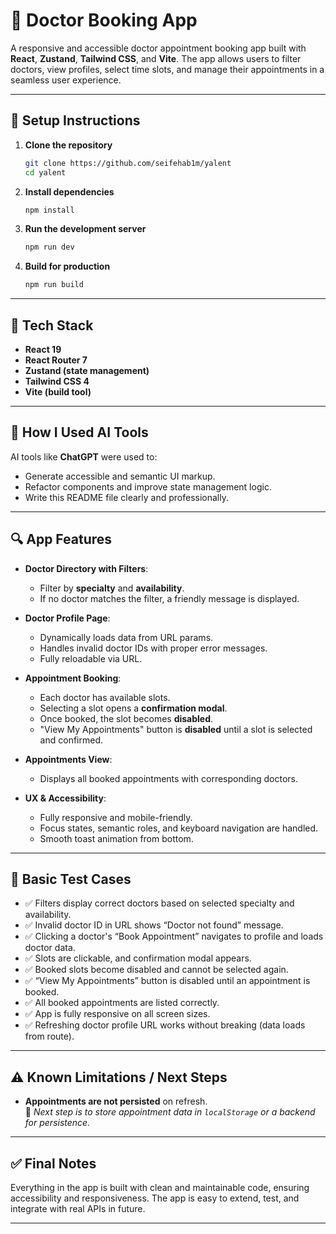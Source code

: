 # 🏪 Doctor Booking App

A responsive and accessible doctor appointment booking app built with **React**, **Zustand**, **Tailwind CSS**, and **Vite**. The app allows users to filter doctors, view profiles, select time slots, and manage their appointments in a seamless user experience.

---

## 🚀 Setup Instructions

1. **Clone the repository**

   ```bash
   git clone https://github.com/seifehab1m/yalent
   cd yalent
   ```

2. **Install dependencies**

   ```bash
   npm install
   ```

3. **Run the development server**

   ```bash
   npm run dev
   ```

4. **Build for production**
   ```bash
   npm run build
   ```

---

## 📆 Tech Stack

- **React 19**
- **React Router 7**
- **Zustand (state management)**
- **Tailwind CSS 4**
- **Vite (build tool)**

---

## 🤖 How I Used AI Tools

AI tools like **ChatGPT** were used to:

- Generate accessible and semantic UI markup.
- Refactor components and improve state management logic.
- Write this README file clearly and professionally.

---

## 🔍 App Features

- **Doctor Directory with Filters**:

  - Filter by **specialty** and **availability**.
  - If no doctor matches the filter, a friendly message is displayed.

- **Doctor Profile Page**:

  - Dynamically loads data from URL params.
  - Handles invalid doctor IDs with proper error messages.
  - Fully reloadable via URL.

- **Appointment Booking**:

  - Each doctor has available slots.
  - Selecting a slot opens a **confirmation modal**.
  - Once booked, the slot becomes **disabled**.
  - "View My Appointments" button is **disabled** until a slot is selected and confirmed.

- **Appointments View**:

  - Displays all booked appointments with corresponding doctors.

- **UX & Accessibility**:
  - Fully responsive and mobile-friendly.
  - Focus states, semantic roles, and keyboard navigation are handled.
  - Smooth toast animation from bottom.

---

## 🧪 Basic Test Cases

- ✅ Filters display correct doctors based on selected specialty and availability.
- ✅ Invalid doctor ID in URL shows “Doctor not found” message.
- ✅ Clicking a doctor's “Book Appointment” navigates to profile and loads doctor data.
- ✅ Slots are clickable, and confirmation modal appears.
- ✅ Booked slots become disabled and cannot be selected again.
- ✅ “View My Appointments” button is disabled until an appointment is booked.
- ✅ All booked appointments are listed correctly.
- ✅ App is fully responsive on all screen sizes.
- ✅ Refreshing doctor profile URL works without breaking (data loads from route).

---

## ⚠️ Known Limitations / Next Steps

- **Appointments are not persisted** on refresh.  
  📌 _Next step is to store appointment data in `localStorage` or a backend for persistence._

---

## ✅ Final Notes

Everything in the app is built with clean and maintainable code, ensuring accessibility and responsiveness. The app is easy to extend, test, and integrate with real APIs in future.

---
